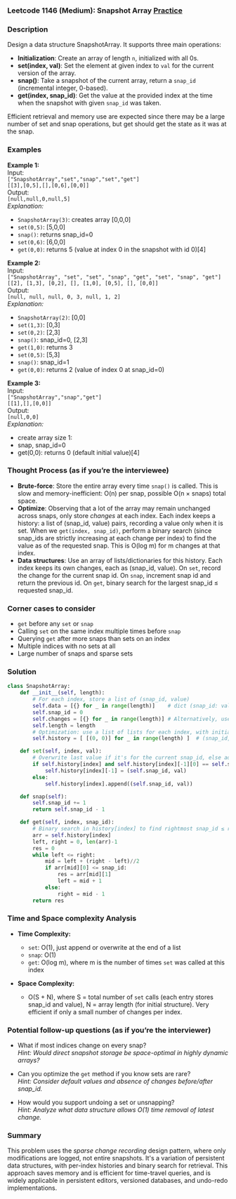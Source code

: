 ### Leetcode 1146 (Medium): Snapshot Array [Practice](https://leetcode.com/problems/snapshot-array)

### Description  
Design a data structure SnapshotArray. It supports three main operations:

- **Initialization**: Create an array of length `n`, initialized with all 0s.
- **set(index, val)**: Set the element at given index to `val` for the current version of the array.
- **snap()**: Take a snapshot of the current array, return a `snap_id` (incremental integer, 0-based).
- **get(index, snap_id)**: Get the value at the provided index at the time when the snapshot with given `snap_id` was taken.

Efficient retrieval and memory use are expected since there may be a large number of set and snap operations, but get should get the state as it was at the snap.

### Examples  

**Example 1:**  
Input:  
`["SnapshotArray","set","snap","set","get"]`  
`[[3],[0,5],[],[0,6],[0,0]]`  
Output:  
`[null,null,0,null,5]`  
*Explanation:*
- `SnapshotArray(3)`: creates array [0,0,0]
- `set(0,5)`: [5,0,0]
- `snap()`: returns snap_id=0
- `set(0,6)`: [6,0,0]
- `get(0,0)`: returns 5 (value at index 0 in the snapshot with id 0)[4]

**Example 2:**  
Input:  
`["SnapshotArray", "set", "set", "snap", "get", "set", "snap", "get"]`  
`[[2], [1,3], [0,2], [], [1,0], [0,5], [], [0,0]]`  
Output:  
`[null, null, null, 0, 3, null, 1, 2]`  
*Explanation:*
- `SnapshotArray(2)`: [0,0]
- `set(1,3)`: [0,3]
- `set(0,2)`: [2,3]
- `snap()`: snap_id=0, [2,3]
- `get(1,0)`: returns 3
- `set(0,5)`: [5,3]
- `snap()`: snap_id=1
- `get(0,0)`: returns 2 (value of index 0 at snap_id=0)

**Example 3:**  
Input:  
`["SnapshotArray","snap","get"]`  
`[[1],[],[0,0]]`  
Output:  
`[null,0,0]`  
*Explanation:*  
- create array size 1: 
- snap, snap_id=0
- get(0,0): returns 0 (default initial value)[4]

### Thought Process (as if you’re the interviewee)  
- **Brute-force**: Store the entire array every time `snap()` is called. This is slow and memory-inefficient: O(n) per snap, possible O(n × snaps) total space.
- **Optimize**: Observing that a lot of the array may remain unchanged across snaps, only store *changes* at each index. Each index keeps a history: a list of (snap_id, value) pairs, recording a value only when it is set. When we `get(index, snap_id)`, perform a binary search (since snap_ids are strictly increasing at each change per index) to find the value as of the requested snap. This is O(log m) for m changes at that index.
- **Data structures**: Use an array of lists/dictionaries for this history. Each index keeps its own changes, each as (snap_id, value). On `set`, record the change for the current snap id. On `snap`, increment snap id and return the previous id. On `get`, binary search for the largest snap_id ≤ requested snap_id.

### Corner cases to consider  
- `get` before any `set` or `snap`
- Calling `set` on the same index multiple times before `snap`
- Querying `get` after more snaps than sets on an index
- Multiple indices with no sets at all
- Large number of snaps and sparse sets

### Solution

```python
class SnapshotArray:
    def __init__(self, length):
        # For each index, store a list of (snap_id, value)
        self.data = [{} for _ in range(length)]    # dict (snap_id: value) or use list of tuples for each index
        self.snap_id = 0
        self.changes = [{} for _ in range(length)] # Alternatively, use list of (snap_id, value) pairs
        self.length = length
        # Optimization: use a list of lists for each index, with initial value (0, 0)
        self.history = [ [(0, 0)] for _ in range(length) ]  # (snap_id, value)

    def set(self, index, val):
        # Overwrite last value if it's for the current snap_id, else add new change
        if self.history[index] and self.history[index][-1][0] == self.snap_id:
            self.history[index][-1] = (self.snap_id, val)
        else:
            self.history[index].append((self.snap_id, val))

    def snap(self):
        self.snap_id += 1
        return self.snap_id - 1

    def get(self, index, snap_id):
        # Binary search in history[index] to find rightmost snap_id ≤ requested snap_id
        arr = self.history[index]
        left, right = 0, len(arr)-1
        res = 0
        while left <= right:
            mid = left + (right - left)//2
            if arr[mid][0] <= snap_id:
                res = arr[mid][1]
                left = mid + 1
            else:
                right = mid - 1
        return res
```

### Time and Space complexity Analysis  

- **Time Complexity:**  
  - `set`: O(1), just append or overwrite at the end of a list
  - `snap`: O(1)
  - `get`: O(log m), where m is the number of times `set` was called at this index

- **Space Complexity:**  
  - O(S + N), where S = total number of `set` calls (each entry stores snap_id and value), N = array length (for initial structure). Very efficient if only a small number of changes per index.

### Potential follow-up questions (as if you’re the interviewer)  

- What if most indices change on every snap?  
  *Hint: Would direct snapshot storage be space-optimal in highly dynamic arrays?*

- Can you optimize the `get` method if you know sets are rare?  
  *Hint: Consider default values and absence of changes before/after snap_id.*

- How would you support undoing a set or unsnapping?  
  *Hint: Analyze what data structure allows O(1) time removal of latest change.*

### Summary
This problem uses the *sparse change recording* design pattern, where only modifications are logged, not entire snapshots. It's a variation of persistent data structures, with per-index histories and binary search for retrieval. This approach saves memory and is efficient for time-travel queries, and is widely applicable in persistent editors, versioned databases, and undo-redo implementations.